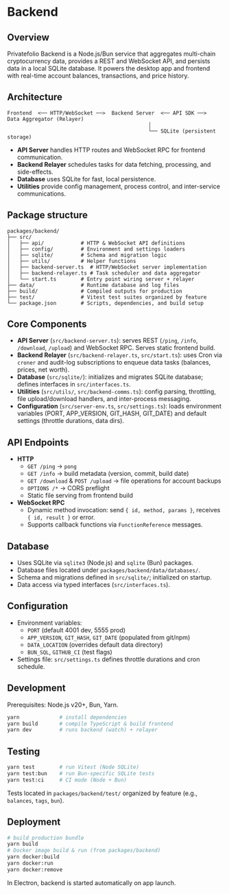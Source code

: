 # Backend

## Overview

Privatefolio Backend is a Node.js/Bun service that aggregates multi-chain cryptocurrency data, provides a REST and WebSocket API, and persists data in a local SQLite database. It powers the desktop app and frontend with real-time account balances, transactions, and price history.

## Architecture

```
Frontend  <── HTTP/WebSocket ──>  Backend Server  <── API SDK ──>  Data Aggregator (Relayer)
                                              │
                                              └── SQLite (persistent storage)
```

- **API Server** handles HTTP routes and WebSocket RPC for frontend communication.
- **Backend Relayer** schedules tasks for data fetching, processing, and side-effects.
- **Database** uses SQLite for fast, local persistence.
- **Utilities** provide config management, process control, and inter-service communications.

## Package structure

```text
packages/backend/
├── src/
│   ├── api/            # HTTP & WebSocket API definitions
│   ├── config/         # Environment and settings loaders
│   ├── sqlite/         # Schema and migration logic
│   ├── utils/          # Helper functions
│   ├── backend-server.ts  # HTTP/WebSocket server implementation
│   ├── backend-relayer.ts # Task scheduler and data aggregator
│   └── start.ts        # Entry point wiring server + relayer
├── data/               # Runtime database and log files
├── build/              # Compiled outputs for production
├── test/               # Vitest test suites organized by feature
└── package.json        # Scripts, dependencies, and build setup
```

## Core Components

- **API Server** (`src/backend-server.ts`): serves REST (`/ping`, `/info`, `/download`, `/upload`) and WebSocket RPC. Serves static frontend build.
- **Backend Relayer** (`src/backend-relayer.ts`, `src/start.ts`): uses Cron via `croner` and audit-log subscriptions to enqueue data tasks (balances, prices, net worth).
- **Database** (`src/sqlite/`): initializes and migrates SQLite database; defines interfaces in `src/interfaces.ts`.
- **Utilities** (`src/utils/`, `src/backend-comms.ts`): config parsing, throttling, file upload/download handlers, and inter-process messaging.
- **Configuration** (`src/server-env.ts`, `src/settings.ts`): loads environment variables (PORT, APP_VERSION, GIT_HASH, GIT_DATE) and default settings (throttle durations, data dirs).

## API Endpoints

- **HTTP**
  - `GET /ping` → `pong`
  - `GET /info` → build metadata (version, commit, build date)
  - `GET /download` & `POST /upload` → file operations for account backups
  - `OPTIONS /*` → CORS preflight
  - Static file serving from frontend build
- **WebSocket RPC**
  - Dynamic method invocation: send `{ id, method, params }`, receives `{ id, result }` or error.
  - Supports callback functions via `FunctionReference` messages.

## Database

- Uses SQLite via `sqlite3` (Node.js) and `sqlite` (Bun) packages.
- Database files located under `packages/backend/data/databases/`.
- Schema and migrations defined in `src/sqlite/`; initialized on startup.
- Data access via typed interfaces (`src/interfaces.ts`).

## Configuration

- Environment variables:
  - `PORT` (default 4001 dev, 5555 prod)
  - `APP_VERSION`, `GIT_HASH`, `GIT_DATE` (populated from git/npm)
  - `DATA_LOCATION` (overrides default data directory)
  - `BUN_SQL`, `GITHUB_CI` (test flags)
- Settings file: `src/settings.ts` defines throttle durations and cron schedule.

## Development

Prerequisites: Node.js v20+, Bun, Yarn.

```sh
yarn             # install dependencies
yarn build       # compile TypeScript & build frontend
yarn dev         # runs backend (watch) + relayer
```

## Testing

```sh
yarn test        # run Vitest (Node SQLite)
yarn test:bun    # run Bun-specific SQLite tests
yarn test:ci     # CI mode (Node + Bun)
```

Tests located in `packages/backend/test/` organized by feature (e.g., `balances`, `tags`, `bun`).

## Deployment

```sh
# build production bundle
yarn build
# Docker image build & run (from packages/backend)
yarn docker:build
yarn docker:run
yarn docker:remove
```

In Electron, backend is started automatically on app launch.
